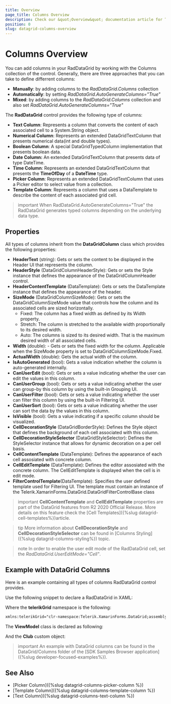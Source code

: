```yaml
---
title: Overview
page_title: Columns Overview
description: Check our &quot;Overview&quot; documentation article for Telerik DataGrid for Xamarin control.
position: 0
slug: datagrid-columns-overview
---
```


# Columns Overview #

You can add columns in your RadDataGrid by working with the Columns collection of the control. Generally, there are three approaches that you can take to define differrent columns:

* **Manually**: by adding columns to the *RadDataGrid.Columns* collection
* **Automatically**: by setting *RadDataGrid.AutoGenerateColumns="True"*
* **Mixed**: by adding columns to the *RadDataGrid.Columns* collection and also set *RadDataGrid.AutoGenerateColumns="True"*

The **RadDataGrid** control provides the following type of columns:

* **Text Column**: Represents a column that converts the content of each associated cell to a System.String object.
* **Numerical Column**: Represents an extended DataGridTextColumn that presents numerical data(int and double types).
* **Boolean Column**: A special DataGridTypedColumn implementation that presents boolean data. 
* **Date Column:** An extended DataGridTextColumn that presents data of type DateTime. 
* **Time Column**: Represents an extended DataGridTextColumn that presents the **TimeOfDay** of a **DateTime** type. 
* **Picker Column**: Represents an extended DataGridTextColumn that uses a Picker editor to select value from a collection.
* **Template Column**: Represents a column that uses a DataTemplate to describe the content of each associated grid cell.

>important When RadDataGrid.AutoGenerateColumns="True" the RadDataGrid generates typed columns depending on the underlying data type.

## Properties

All types of columns inherit from the **DataGridColumn** class which provides the following properties:

* **HeaderText** (string): Gets or sets the content to be displayed in the Header UI that represents the column.
* **HeaderStyle** (DataGridColumnHeaderStyle): Gets or sets the Style instance that defines the appearance of the DataGridColumnHeader control.
* **HeaderContentTemplate** (DataTemplate): Gets or sets the DataTemplate instance that defines the appearance of the header.
* **SizeMode** (DataGridColumnSizeMode): Gets or sets the DataGridColumnSizeMode value that controls how the column and its associated cells are sized horizontally.
  * Fixed: The column has a fixed width as defined by its Width property.
  * Stretch: The column is stretched to the available width proportionally to its desired width.
  * Auto: The columns is sized to its desired width. That is the maximum desired width of all associated cells.
* **Width** (double): - Gets or sets the fixed width for the column. Applicable when the SizeMode property is set to DataGridColumnSizeMode.Fixed.
* **ActualWidth** (double): Gets the actual width of the column.
* **IsAutoGenerated** (bool): Gets a value indication whether the column is auto-generated internally.
* **CanUserEdit** (bool): Gets or sets a value indicating whether the user can edit the values in this column.
* **CanUserGroup** (bool): Gets or sets a value indicating whether the user can group-by this column by using the built-in Grouping UI.
* **CanUserFilter** (bool): Gets or sets a value indicating whether the user can filter this column by using the built-in Filtering UI.
* **CanUserSort** (bool): Gets or sets a value indicating whether the user can sort the data by the values in this column.
* **IsVisible** (bool): Gets a value indicating if a specific column should be visualized.
* **CellDecorationStyle** (DataGridBorderStyle): Defines the Style object that defines the background of each cell associated with this column.
* **CellDecorationStyleSelector** (DataGridStyleSelector): Defines the StyleSelector instance that allows for dynamic decoration on a per cell basis.
* **CellContentTemplate** (DataTemplate): Defines the appearance of each cell assosiated with concrete column.
* **CellEditTemplate** (DataTemplate): Defines the editor assosiated with the concrete column. The CellEditTemplate is displayed when the cell is in edit mode.
* **FilterControlTemplate**(DataTemplate): Specifies the user defined template used for Filtering UI. The template must contain an instance of the Telerik.XamarinForms.DataGrid.DataGridFilterControlBase class

>important **CellContentTemplate** and **CellEditTemplate** properties are part of the DataGrid features from R2 2020 Official Release. More details on this feature check the [Cell Templates]({%slug datagrid-cell-templates%})article.

>tip More information about **CellDecorationStyle** and  **CellDecorationStyleSelector** can be found in [Columns Styling]({%slug datagrid-columns-styling%}) topic.

>note In order to enable the user edit mode of the RadDataGrid cell, set the *RadDataGrid.UserEditMode="Cell"*.

## Example with DataGrid Columns

Here is an example containing all types of columns RadDataGrid control provides.

Use the following snippet to declare a RadDataGrid in XAML: 
<snippet id='datagrid-columns-xaml'/>

Where the **telerikGrid** namespace is the following:

```xml
xmlns:telerikGrid="clr-namespace:Telerik.XamarinForms.DataGrid;assembly=Telerik.XamarinForms.DataGrid"
```

The **ViewModel** class is declared as following:

<snippet id='datagrid-columns-viewmodel'/>
	
And the **Club** custom object:

<snippet id='datagrid-columns-data'/>

>important An example with DataGrid columns can be found in the DataGrid/Columns folder of the [SDK Samples Browser application]({%slug developer-focused-examples%}).

## See Also

- [Picker Column]({%slug datagrid-columns-picker-column %})
- [Template Column]({%slug datagrid-columns-template-column %})
- [Text Column]({%slug datagrid-columns-text-column %})
